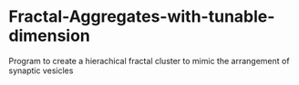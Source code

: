 # Fractal-Aggregates-with-tunable-dimension
Program to create a hierachical fractal cluster to mimic the arrangement of synaptic vesicles 
